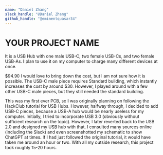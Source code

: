 ```yaml
---
name: "Daniel Zhang"
slack_handle: "@Daniel Zhang"
github_handle: "@eminentquasar34"
---
```


# YOUR PROJECT NAME

<!-- Describe your board in 2-3 sentences. What are you making? What will it do? -->
It is a USB Hub with one male USB-C, two female USB-Cs, and two female USB-As. I plan to use it on my computer to charge many different devices at once.

<!-- How much is it going to cost? -->
$94.90
I would love to bring down the cost, but I am not sure how it is possible. The USB-C male piece requires Standard building, which instantly increases the cost by around $30. However, I played around with a few other USB-C male pieces, but they still needed the standard building.

<!-- Tell us a little bit about your design process. What were some challenges? What helped? ***Totally optional*** -->
This was my first ever PCB, so I was originally planning on following the HackClub tutorial for USB Hubs. However, halfway through, I decided to add USB-C pieces, because a USB-A hub would be nearly useless for my computer. Initially, I tried to incorporate USB 3.0 (obviously without sufficient research on the topic). However, I later reverted back to the USB 2.0 and designed my USB hub with that. I consulted many sources online (including the Slack) and even screenshotted my schematic to show ChatGPT at times. If I had just followed the original tutorial, it would have taken me around an hour or two. With all my outside research, this project took roughly 15-20 hours.
